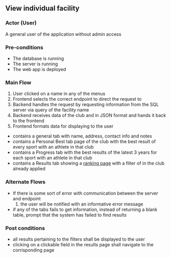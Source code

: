 ## View individual facility

### Actor (User)
A general user of the application without admin access

### Pre-conditions
- The database is running
- The server is running
- The web app is deployed

### Main Flow
1. User clicked on a name in any of the menus 
2. Frontend selects the correct endpoint to direct the request to
6. Backend handles the request by requesting information from the SQL server via query of the facility name
7. Backend receives data of the club and in JSON format and hands it back to the frontend
8. Frontend formats data for displaying to the user
  - contains a general tab with name, address, contact info and notes
  - contains a Personal Best tab page of the club with the best result of every sport with an athlete in that club
  - contains a Progress tab with the best results of the latest 3 years for each sport with an athlete in that club
  - contains a Results tab showing a [ranking page](https://github.com/sunnehh/AthleticsOntario/blob/main/documentation/use_cases/Pages/Ranking_Page.md) with a filter of in the club already applied

### Alternate Flows
- If there is some sort of error with communication between the server and endpoint
  1. the user will be notified with an informative error message
- if any of the tabs fails to get information, instead of returning a blank table, prompt that the system has failed to find results

### Post conditions
- all results pertaining to the filters shall be displayed to the user
- clicking on a clickable field in the results page shall navigate to the corrisponding page
